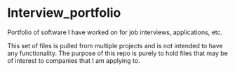 # Interview_portfolio
Portfolio of software I have worked on for job interviews, applications, etc.

This set of files is pulled from multiple projects and is not intended to have any functionality. The purpose of this repo is purely to hold files that may be of interest
to companies that I am applying to.
